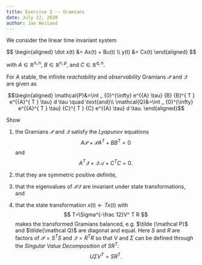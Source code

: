 ```yaml
---
title: Exercise 3 -- Gramians
date: July 22, 2020
author: Jan Heiland
---
```


We consider the linear time invariant system

$$
\begin{aligned}
\dot x(t) &= Ax(t) + Bu(t) \\
y(t) &= Cx(t)
\end{aligned}
$$

with $A\in \mathbb R^{n,n}$, $B\in \mathbb R^{n,p}$, and $C\in \mathbb R^{q,n}$.

For $A$ stable, the infinite *reachability* and *observability* Gramians
$\mathcal P$ and $\mathcal Q$ are given as

$$\begin{aligned}
\mathcal{P}&=\int _ {0}^{\infty} e^{{A} \tau} {B} {B}^{ T } e^{{A}^{ T } \tau} d \tau \quad \text{and}\\
\mathcal{Q}&=\int _ {0}^{\infty} e^{{A}^{ T } \tau} {C}^{ T } {C} e^{{A} \tau} d \tau.
\end{aligned}$$

Show

1. the Gramians $\mathcal P$ and $\mathcal Q$ satisfy the *Lyapunov* equations
$$
{A} \mathcal{P}+\mathcal{P} {A}^{T}+{B} {B}^{T}={0}
$$
and
$$
{A}^{T} \mathcal{Q}+\mathcal{Q A}+{C}^{T} {C}={0}.
$$

2. that they are symmetric positive definite,

3. that the eigenvalues of $\mathcal P \mathcal Q$ are invariant under state
   transformations, and

4. that the state transformation $x(t)\leftarrow Tx(t)$ with
$$
T=\Sigma^{-\frac 12}V^ T R
$$
makes the transformed Gramians balanced, e.g. $\tilde {\mathcal P}$ and
$\tilde{\mathcal Q}$ are diagonal and equal. Here $S$ and $R$ are factors of
$\mathcal P = S^ T S$ and $\mathcal Q = R ^ T R$ so that $V$ and $\Sigma$ can be
defined through the *Singular Value Decomposition* of $SR ^ T$:
$$
U\Sigma V^ T = S R^ T .
$$

